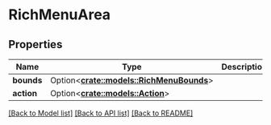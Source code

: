 # RichMenuArea

## Properties

Name | Type | Description | Notes
------------ | ------------- | ------------- | -------------
**bounds** | Option<[**crate::models::RichMenuBounds**](RichMenuBounds.md)> |  | [optional]
**action** | Option<[**crate::models::Action**](Action.md)> |  | [optional]

[[Back to Model list]](../README.md#documentation-for-models) [[Back to API list]](../README.md#documentation-for-api-endpoints) [[Back to README]](../README.md)


